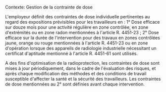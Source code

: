 Contexte: Gestion de la contrainte de dose

L'employeur définit des contraintes de dose individuelle pertinentes au regard des expositions prévisibles pour les travailleurs en : 1° Dose efficace sur douze mois pour une activité régulière en zone contrôlée, en zone d'extrémités ou en zone radon mentionnées à l'article R. 4451-23 ; 2° Dose efficace sur la durée de l'intervention pour des travaux en zones contrôlées jaune, orange ou rouge mentionnées à l'article R. 4451-23 ou en zone d'opération lorsque des appareils de radiologie industrielle nécessitant un certificat d'aptitude mentionné à l'article R. 4451-61 sont utilisés.

A des fins d'optimisation de la radioprotection, les contraintes de dose sont mises à jour périodiquement, dans le cadre de l'évaluation des risques, et après chaque modification des méthodes et des conditions de travail susceptible d'affecter la santé et la sécurité des travailleurs. Les contraintes de dose mentionnées au 2° sont définies avant chaque intervention.